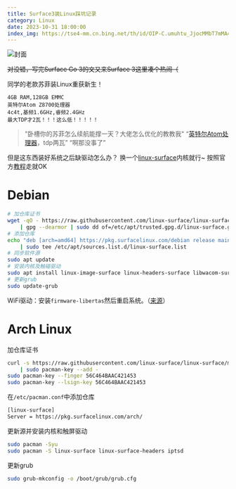 ```yaml
---
title: Surface3装Linux踩坑记录
category: Linux
date: 2023-10-31 18:00:00
index_img: https://tse4-mm.cn.bing.net/th/id/OIP-C.umuhtu_JjocMMbT7mMA4wgHaEK?pid=ImgDet&dpr=2.8
---
```


![封面](https://tse4-mm.cn.bing.net/th/id/OIP-C.umuhtu_JjocMMbT7mMA4wgHaEK?pid=ImgDet&dpr=2.8)

~~对没错，写完Surface Go 3的文又来Surface 3这里凑个热闹（~~

同学的老款苏菲装Linux重获新生！
``` text
4GB RAM,128GB EMMC
英特尔Atom Z8700处理器
4c4t,基频1.6GHz,睿频2.4GHz
最大TDP才2瓦！！！这么低！！！！！
```


> "卧槽你的苏菲怎么续航能撑一天？大佬怎么优化的教教我"
> “[英特尔Atom处理器](https://www.intel.cn/content/www/cn/zh/products/sku/85475/intel-atom-x7z8700-processor-2m-cache-up-to-2-40-ghz/specifications.html)，tdp两瓦”
> “啊那没事了”

但是这东西装好系统之后缺驱动怎么办？
换一个[linux-surface](https://github.com/linux-surface/linux-surface/)内核就行~
按照官方[教程](https://github.com/linux-surface/linux-surface/wiki/Installation-and-Setup)走就OK

# Debian
```bash
# 加仓库证书
wget -qO - https://raw.githubusercontent.com/linux-surface/linux-surface/master/pkg/keys/surface.asc \
    | gpg --dearmor | sudo dd of=/etc/apt/trusted.gpg.d/linux-surface.gpg
# 添加仓库
echo "deb [arch=amd64] https://pkg.surfacelinux.com/debian release main" \
	| sudo tee /etc/apt/sources.list.d/linux-surface.list
# 同步软件源
sudo apt update
# 安装内核及触碰驱动
sudo apt install linux-image-surface linux-headers-surface libwacom-surface iptsd
# 更新grub
sudo update-grub
```
WiFi驱动：安装`firmware-libertas`然后重启系统。（[来源](https://www.2foo.net/howto-surface-3-on-debian-linux/)）



# Arch Linux
加仓库证书
```bash
curl -s https://raw.githubusercontent.com/linux-surface/linux-surface/master/pkg/keys/surface.asc \
    | sudo pacman-key --add -
sudo pacman-key --finger 56C464BAAC421453
sudo pacman-key --lsign-key 56C464BAAC421453
```
在`/etc/pacman.conf`中添加仓库
```bash
[linux-surface]
Server = https://pkg.surfacelinux.com/arch/
```
更新源并安装内核和触屏驱动
```bash
sudo pacman -Syu
sudo pacman -S linux-surface linux-surface-headers iptsd
```
更新grub
```bash
sudo grub-mkconfig -o /boot/grub/grub.cfg
```

